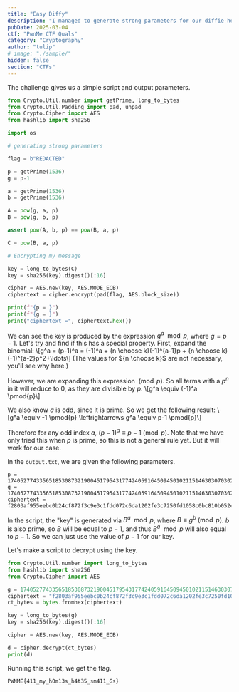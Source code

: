```yaml
---
title: "Easy Diffy"
description: "I managed to generate strong parameters for our diffie-hellman key exchange, i think my message is now safe." 
pubDate: 2025-03-04
ctf: "PwnMe CTF Quals"
category: "Cryptography"
author: "tulip"
# image: "./sample/"
hidden: false
section: "CTFs"
---
```


The challenge gives us a simple script and output parameters.

```py
from Crypto.Util.number import getPrime, long_to_bytes
from Crypto.Util.Padding import pad, unpad
from Crypto.Cipher import AES
from hashlib import sha256

import os

# generating strong parameters

flag = b"REDACTED" 

p = getPrime(1536)
g = p-1

a = getPrime(1536)
b = getPrime(1536)

A = pow(g, a, p)
B = pow(g, b, p)

assert pow(A, b, p) == pow(B, a, p)

C = pow(B, a, p)

# Encrypting my message

key = long_to_bytes(C)
key = sha256(key).digest()[:16]

cipher = AES.new(key, AES.MODE_ECB)
ciphertext = cipher.encrypt(pad(flag, AES.block_size))

print(f"{p = }")
print(f"{g = }")
print("ciphertext =", ciphertext.hex())
```

We can see the key is produced by the expression $g^a\mod{p}$, where $g = p-1$. Let's try and find if this has a special property. First, expand the binomial:
\\[g^a = (p-1)^a = (-1)^a + {n \choose k}(-1)^{a-1}p + {n \choose k}(-1)^{a-2}p^2+\ldots\\]
(The values for ${n \choose k}$ are not necessary, you'll see why here.)

However, we are expanding this expression $\pmod{p}$. So all terms with a $p^n$ in it will reduce to $0$, as they are divisible by $p$.
\\[g^a \equiv (-1)^a \pmod{p}\\]

We also know $a$ is odd, since it is prime. So we get the following result:
\\[g^a \equiv -1 \pmod{p} \leftrightarrows g^a \equiv p-1 \pmod{p}\\]

Therefore for any odd index $a$, $(p-1)^a \equiv p-1 \pmod{p}$. Note that we have only tried this when $p$ is prime, so this is not a general rule yet. But it will work for our case.

In the `output.txt`, we are given the following parameters.
```
p = 1740527743356518530873219004517954317742405916450945010211514630307030225825627940655848700898186119703288416676610512180281414181211686282526701502342109420226095690170506537523420657033019751819646839624557146950127906808859045989204720555752289247833349649020285507405445896768256093961814925065500513967524214087124440421275882981975756344900858314408284866222751684730112931487043308502610244878601557822285922054548064505819094588752116864763643689272130951
g = 1740527743356518530873219004517954317742405916450945010211514630307030225825627940655848700898186119703288416676610512180281414181211686282526701502342109420226095690170506537523420657033019751819646839624557146950127906808859045989204720555752289247833349649020285507405445896768256093961814925065500513967524214087124440421275882981975756344900858314408284866222751684730112931487043308502610244878601557822285922054548064505819094588752116864763643689272130950
ciphertext = f2803af955eebc0b24cf872f3c9e3c1fdd072c6da1202fe3c7250fd1058c0bc810b052cf99ebfe424ce82dc31a3ba94f
```
In the script, the "key" is generated via $B^a\mod{p}$, where $B\equiv g^b\pmod{p}$. $b$ is also prime, so $B$ will be equal to $p-1$, and thus $B^a\mod{p}$ will also equal to $p-1$. So we can just use the value of $p-1$ for our key. 

Let's make a script to decrypt using the key.
```py
from Crypto.Util.number import long_to_bytes
from hashlib import sha256
from Crypto.Cipher import AES

g = 1740527743356518530873219004517954317742405916450945010211514630307030225825627940655848700898186119703288416676610512180281414181211686282526701502342109420226095690170506537523420657033019751819646839624557146950127906808859045989204720555752289247833349649020285507405445896768256093961814925065500513967524214087124440421275882981975756344900858314408284866222751684730112931487043308502610244878601557822285922054548064505819094588752116864763643689272130950
ciphertext = "f2803af955eebc0b24cf872f3c9e3c1fdd072c6da1202fe3c7250fd1058c0bc810b052cf99ebfe424ce82dc31a3ba94f"
ct_bytes = bytes.fromhex(ciphertext)

key = long_to_bytes(g)
key = sha256(key).digest()[:16]

cipher = AES.new(key, AES.MODE_ECB)

d = cipher.decrypt(ct_bytes)
print(d)
```

Running this script, we get the flag.
```
PWNME{411_my_h0m13s_h4t35_sm411_Gs}
```

